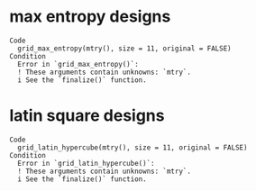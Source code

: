 # max entropy designs

    Code
      grid_max_entropy(mtry(), size = 11, original = FALSE)
    Condition
      Error in `grid_max_entropy()`:
      ! These arguments contain unknowns: `mtry`.
      i See the `finalize()` function.

# latin square designs

    Code
      grid_latin_hypercube(mtry(), size = 11, original = FALSE)
    Condition
      Error in `grid_latin_hypercube()`:
      ! These arguments contain unknowns: `mtry`.
      i See the `finalize()` function.

